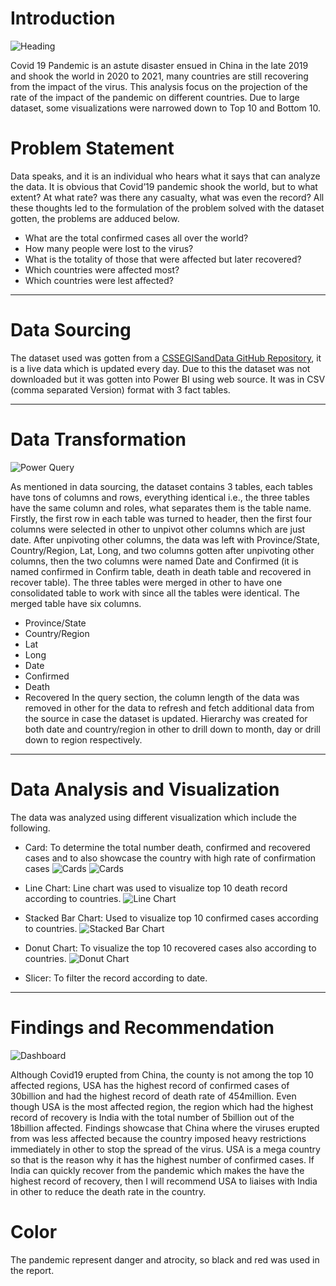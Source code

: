 # Introduction

![Heading](https://github.com/Mr-Art-coder/Covid19-Data-Analysis/blob/main/PANDEMIC.jpg)

Covid 19 Pandemic is an astute disaster ensued in China in the late 2019 and shook the world in 2020 to 2021, many countries are still recovering from the impact of the virus. 
This analysis focus on the projection of the rate of the impact of the pandemic on different countries. Due to large dataset, some visualizations were narrowed down to Top 10 and Bottom 10.

# Problem Statement

Data speaks, and it is an individual who hears what it says that can analyze the data. It is obvious that Covid’19 pandemic shook the world, but to what extent? At what rate? was there any casualty, what was even the record? All these thoughts led to the formulation of the problem solved with the dataset gotten, the problems are adduced below.
- What are the total confirmed cases all over the world?
- How many people were lost to the virus?
- What is the totality of those that were affected but later recovered?
- Which countries were affected most?
- Which countries were lest affected?
----

# Data Sourcing

The dataset used was gotten from a [CSSEGISandData GitHub Repository](https://github.com/CSSEGISandData/COVID-19/tree/master/csse_covid_19_data), it is a live data which is updated every day. Due to this the dataset was not downloaded but it was gotten into Power BI using web source. It was in CSV (comma separated Version) format with 3 fact tables. 

----

# Data Transformation
![Power Query](https://github.com/Mr-Art-coder/Covid19-Data-Analysis/blob/main/Power%20Query.JPG)

As mentioned in data sourcing, the dataset contains 3 tables, each tables have tons of columns and rows, everything identical i.e., the three tables have the same column and roles, what separates them is the table name. 
Firstly, the first row in each table was turned to header, then the first four columns were selected in other to unpivot other columns which are just date. After unpivoting other columns, the data was left with Province/State, Country/Region, Lat, Long, and two columns gotten after unpivoting other columns, then the two columns were named Date and Confirmed (it is named confirmed in Confirm table, death in death table and recovered in recover table).
The three tables were merged in other to have one consolidated table to work with since all the tables were identical. The merged table have six columns.
- Province/State
- Country/Region
- Lat
- Long
- Date
- Confirmed
- Death
- Recovered
In the query section, the column length of the data was removed in other for the data to refresh and fetch additional data from the source in case the dataset is updated.
Hierarchy was created for both date and country/region in other to drill down to month, day or drill down to region respectively.

----

# Data Analysis and Visualization
The data was analyzed using different visualization which include the following.
- Card: To determine the total number death, confirmed and recovered cases and to also showcase the country with high rate of confirmation cases
![Cards](https://github.com/Mr-Art-coder/Covid19-Data-Analysis/blob/main/Cards.JPG) ![Cards](https://github.com/Mr-Art-coder/Covid19-Data-Analysis/blob/main/Cards.JPG)

- Line Chart: Line chart was used to visualize top 10 death record according to countries.
![Line Chart](https://github.com/Mr-Art-coder/Covid19-Data-Analysis/blob/main/Line%20Chart.JPG)

- Stacked Bar Chart: Used to visualize top 10 confirmed cases according to countries.
 ![Stacked Bar Chart](https://github.com/Mr-Art-coder/Covid19-Data-Analysis/blob/main/Stacked%20Bar%20Chart.JPG)
 
- Donut Chart: To visualize the top 10 recovered cases also according to countries.
![Donut Chart](https://github.com/Mr-Art-coder/Covid19-Data-Analysis/blob/main/Donut%20Chart.JPG)

- Slicer: To filter the record according to date.

----

# Findings and Recommendation
![Dashboard](https://github.com/Mr-Art-coder/Covid19-Data-Analysis/blob/main/Dashboard.JPG)

Although Covid19 erupted from China, the county is not among the top 10 affected regions, USA has the highest record of confirmed cases of 30billion and had the highest record of death rate of 454million.   Even though USA is the most affected region, the region which had the highest record of recovery is India with the total number of 5billion out of the 18billion affected.
Findings showcase that China where the viruses erupted from was less affected because the country imposed heavy restrictions immediately in other to stop the spread of the virus. USA is a mega country so that is the reason why it has the highest number of confirmed cases. If India can quickly recover from the pandemic which makes the have the highest record of recovery, then I will recommend USA to liaises with India in other to reduce the death rate in the country.
# Color
The pandemic represent danger and atrocity, so black and red was used in the report.




